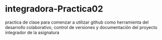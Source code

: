 # integradora-Practica02
practica de clase para comenzar a utilizar github como herramienta del desarrollo colaborativo, control de versiones y documentación del proyecto integrador de la asignatura 
